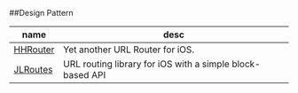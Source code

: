 ##Design Pattern

   name      |     desc      |
------------ | ------------- |
[HHRouter](https://github.com/Huohua/HHRouter) | Yet another URL Router for iOS.
[JLRoutes](https://github.com/joeldev/JLRoutes) | URL routing library for iOS with a simple block-based API

